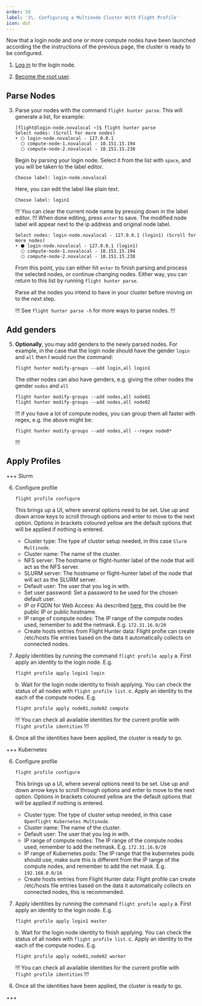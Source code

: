 ```yaml
---
order: 50
label: '3\. Configuring a Multinode Cluster With Flight Profile'
icon: dot
---
```


Now that a login node and one or more compute nodes have been launched according the the instructions of the previous page, the cluster is ready to be configured.


1. [Log in](/general_environment_usage/cli_basics/logging_in/) to the login node.

2. [Become the root user](/general_environment_usage/cli_basics/becoming_the_root_user/).

## Parse Nodes

3. Parse your nodes with the command `flight hunter parse`. 
    This will generate a list, for example:
    ```
    [flight@login-node.novalocal ~]$ flight hunter parse
    Select nodes: (Scroll for more nodes)
    ‣ ⬡ login-node.novalocal - 127.0.0.1
      ⬡ compute-node-1.novalocal - 10.151.15.194
      ⬡ compute-node-2.novalocal - 10.151.15.238
    ```
    Begin by parsing your login node. Select it from the list with `space`, and you will be taken to the label editor.

    ```
    Choose label: login-node.novalocal
    ```
    Here, you can edit the label like plain text.
    ```
    Choose label: login1
    ```
    !!!
    You can clear the current node name by pressing down in the label editor.
    !!!
    When done editing, press `enter` to save. The modified node label will appear next to the ip address and original node label.
    ```
    Select nodes: login-node.novalocal - 127.0.0.1 (login1) (Scroll for more nodes)
    ‣ ⬢ login-node.novalocal - 127.0.0.1 (login1)
      ⬡ compute-node-1.novalocal - 10.151.15.194
      ⬡ compute-node-2.novalocal - 10.151.15.238
    ```
    From this point, you can either hit `enter` to finish parsing and process the selected nodes, or continue changing nodes. Either way, you can return to this list by running `flight hunter parse`. 

    Parse all the nodes you intend to have in your cluster before moving on to the next step.

    !!!
    See `flight hunter parse -h` for more ways to parse nodes.
    !!!

## Add genders

5. **Optionally**, you may add genders to the newly parsed nodes. For example, in the case that the login node should have the gender `login` and `all` then I would run the command:
    ```
    flight hunter modify-groups --add login,all login1
    ```
    The other nodes can also have genders, e.g. giving the other nodes the gender `nodes` and `all`
    ```
    flight hunter modify-groups --add nodes,all node01
    flight hunter modify-groups --add nodes,all node02
    ```
    !!!
    if you have a lot of compute nodes, you can group them all faster with regex, e.g. the above might be:
    ```
    flight hunter modify-groups --add nodes,all --regex node0*
    ```
    !!!
    

## Apply Profiles

+++ Slurm

6. Configure profile

    ```
    flight profile configure
    ```
    This brings up a UI, where several options need to be set. Use up and down arrow keys to scroll through options and enter to move to the next option. Options in brackets coloured yellow are the default options that will be applied if nothing is entered.
    - Cluster type: The type of cluster setup needed, in this case `Slurm Multinode`.
    - Cluster name: The name of the cluster.
    - NFS server: The hostname or flight-hunter label of the node that will act as the NFS server.
    - SLURM server: The hostname or flight-hunter label of the node that will act as the SLURM server.
    - Default user: The user that you log in with.
    - Set user password: Set a password to be used for the chosen default user.
    - IP or FQDN for Web Access: As described [here](/hpc_environment_usage/flight_web_suite/installation_and_setup/configuring_web_suite/#setting-domain-name), this could be the public IP or public hostname.
    - IP range of compute nodes: The IP range of the compute nodes used, remember to add the netmask. E.g. `172.31.16.0/20`
    - Create hosts entries from Flight Hunter data: Flight profie can create /etc/hosts file entries based on the data it automatically collects on connected nodes.
    
7. Apply identities by running the command `flight profile apply`
    a. First apply an identity to the login node. E.g. 
    ```
    flight profile apply login1 login
    ```
    b. Wait for the login node identity to finish applying. You can check the status of all nodes with `flight profile list`.
    c. Apply an identity to the each of the compute nodes.  E.g.
    ```
    flight profile apply node01,node02 compute
    ```
    !!! 
    You can check all available identities for the current profile with `flight profile identities`
    !!!

8. Once all the identities have been applied, the cluster is ready to go.

+++ Kubernetes

6. Configure profile

    ```
    flight profile configure
    ```
    This brings up a UI, where several options need to be set. Use up and down arrow keys to scroll through options and enter to move to the next option. Options in brackets coloured yellow are the default options that will be applied if nothing is entered.
    - Cluster type: The type of cluster setup needed, in this case `Openflight Kubernetes Multinode`.
    - Cluster name: The name of the cluster.
    - Default user: The user that you log in with.
    - IP range of compute nodes: The IP range of the compute nodes used, remember to add the netmask. E.g. `172.31.16.0/20`
    - IP range of Kubernetes pods: The IP range that the kubernetes pods should use, make sure this is different from the IP range of the compute nodes, and remember to add the net mask. E.g. `192.168.0.0/16`
    - Create hosts entries from Flight Hunter data: Flight profile can create /etc/hosts file entries based on the data it automatically collects on connected nodes, this is recommended.
    
7. Apply identities by running the command `flight profile apply`
    a. First apply an identity to the login node. E.g. 
    ```
    flight profile apply login1 master
    ```
    b. Wait for the login node identity to finish applying. You can check the status of all nodes with `flight profile list`.
    c. Apply an identity to the each of the compute nodes.  E.g.
    ```
    flight profile apply node01,node02 worker
    ```
    !!! 
    You can check all available identities for the current profile with `flight profile identities`
    !!!

8. Once all the identities have been applied, the cluster is ready to go.

+++


